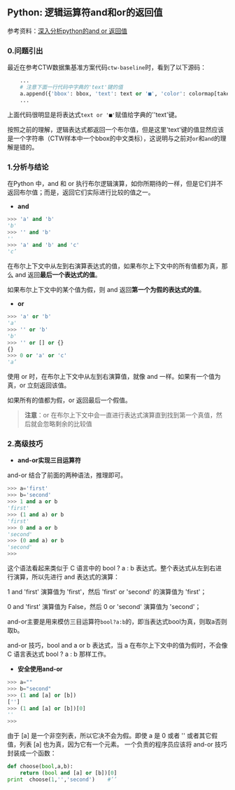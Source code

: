 ## Python: 逻辑运算符and和or的返回值

参考资料：[深入分析python的and or 返回值](https://www.jianshu.com/p/d4059a76a7a3)

### 0.问题引出

最近在参考CTW数据集基准方案代码`ctw-baseline`时，看到了以下源码：

```python
    ...
    # 注意下面一行代码中字典的'text'键的值
    a.append({'bbox': bbox, 'text': text or '■', 'color': colormap[taken]})
    ...
```

上面代码很明显是将表达式`text or '■'`赋值给字典的''text'键。

按照之前的理解，逻辑表达式都返回一个布尔值，但是这里'text'键的值显然应该是一个字符串（CTW样本中一个bbox的中文类标），这说明与之前对`or`和`and`的理解是错的。

### 1.分析与结论

在Python 中，and 和 or 执行布尔逻辑演算，如你所期待的一样，但是它们并不返回布尔值；而是，返回它们实际进行比较的值之一。

- **and**

```python
>>> 'a' and 'b'
'b'
>>> '' and 'b'
''
>>> 'a' and 'b' and 'c'
'c’
```

在布尔上下文中从左到右演算表达式的值，如果布尔上下文中的所有值都为真，那么 and 返回**最后一个表达式的值**。

如果布尔上下文中的某个值为假，则 and 返回**第一个为假的表达式的值**。

- **or**

```python
>>> 'a' or 'b'
'a'
>>> '' or 'b'
'b'
>>> '' or [] or {}
{}
>>> 0 or 'a' or 'c'
'a’
```

使用 or 时，在布尔上下文中从左到右演算值，就像 and 一样。如果有一个值为真，or 立刻返回该值。

如果所有的值都为假，or 返回最后一个假值。

> **注意**：or 在布尔上下文中会一直进行表达式演算直到找到第一个真值，然后就会忽略剩余的比较值

### 2.高级技巧

- **and-or实现三目运算符**

and-or 结合了前面的两种语法，推理即可。

```python
>>> a='first'
>>> b='second'
>>> 1 and a or b
'first'
>>> (1 and a) or b
'first'
>>> 0 and a or b
'second'
>>> (0 and a) or b
'second'
>>>
```

这个语法看起来类似于 C 语言中的 bool ? a : b 表达式。整个表达式从左到右进行演算，所以先进行 and 表达式的演算：

1 and 'first' 演算值为 'first'，然后 'first' or 'second' 的演算值为 'first'；

0 and 'first' 演算值为 False，然后 0 or 'second' 演算值为 'second'；

and-or主要是用来模仿三目运算符`bool?a:b`的，即当表达式bool为真，则取a否则取b。

and-or 技巧，bool and a or b 表达式，当 a 在布尔上下文中的值为假时，不会像 C 语言表达式 bool ? a : b 那样工作。

- **安全使用and-or**

```python
>>> a=""
>>> b="second"
>>> (1 and [a] or [b])
['']
>>> (1 and [a] or [b])[0]
''
>>>
```

由于 [a] 是一个非空列表，所以它决不会为假。即使 a 是 0 或者 '' 或者其它假值，列表 [a] 也为真，因为它有一个元素。
一个负责的程序员应该将 and-or 技巧封装成一个函数：

```python
def choose(bool,a,b):
    return (bool and [a] or [b])[0]
print  choose(1,'','second')    #’’
```